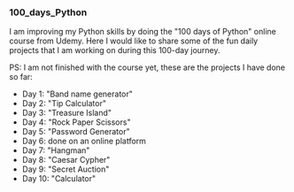 ### 100_days_Python 

I am improving my Python skills by doing the "100 days of Python" online course from Udemy. Here I would like to share some of the fun daily projects that I am working on during this 100-day journey.

PS: I am not finished with the course yet, these are the projects I have done so far:

- Day 1: "Band name generator"
- Day 2: "Tip Calculator"
- Day 3: "Treasure Island"
- Day 4: "Rock Paper Scissors"
- Day 5: "Password Generator"
- Day 6:  done on an online platform
- Day 7: "Hangman"
- Day 8: "Caesar Cypher"
- Day 9: "Secret Auction"
- Day 10: "Calculator"
